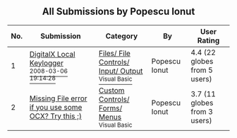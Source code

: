 ﻿<div align="center">

## All Submissions by Popescu Ionut

</div>

No.  | Submission | Category | By   | User Rating
---- | ---------- | -------- | ---- | -----------
1 | [DigitalX Local Keylogger<br /><sup>2008-03-06 19:14:28</sup>](https://github.com/Planet-Source-Code/popescu-ionut-digitalx-local-keylogger__1-70335) | [Files/ File Controls/ Input/ Output<br /><sup>Visual Basic</sup>](../ByCategory/files-file-controls-input-output__1-3.md) | Popescu Ionut | 4.4 (22 globes from 5 users)
2 | [Missing File error if you use some OCX? Try this ;\)<br />](https://github.com/Planet-Source-Code/popescu-ionut-missing-file-error-if-you-use-some-ocx-try-this__1-69854) | [Custom Controls/ Forms/  Menus<br /><sup>Visual Basic</sup>](../ByCategory/custom-controls-forms-menus__1-4.md) | Popescu Ionut | 3.7 (11 globes from 3 users)
